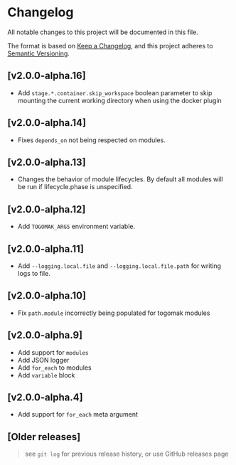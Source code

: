 # Changelog

All notable changes to this project will be documented in this file.

The format is based on [Keep a Changelog](https://keepachangelog.com/en/1.0.0/),
and this project adheres to [Semantic Versioning](https://semver.org/spec/v2.0.0.html).

## [v2.0.0-alpha.16]
- Add `stage.*.container.skip_workspace` boolean parameter to skip mounting the current working directory when using the docker plugin

## [v2.0.0-alpha.14]
- Fixes `depends_on` not being respected on modules.

## [v2.0.0-alpha.13]
- Changes the behavior of module lifecycles. By default all modules will be run if lifecycle.phase is unspecified. 

## [v2.0.0-alpha.12]
- Add `TOGOMAK_ARGS` environment variable.

## [v2.0.0-alpha.11]
- Add `--logging.local.file` and `--logging.local.file.path` for writing logs to file.

## [v2.0.0-alpha.10]
- Fix `path.module` incorrectly being populated for togomak modules

## [v2.0.0-alpha.9]
- Add support for `modules`
- Add JSON logger
- Add `for_each` to modules
- Add `variable` block

## [v2.0.0-alpha.4]
- Add support for `for_each` meta argument

## [Older releases]
> see `git log` for previous release history, or use GitHub releases page
